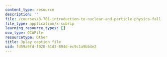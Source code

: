 ```yaml
---
content_type: resource
description: ''
file: /courses/8-701-introduction-to-nuclear-and-particle-physics-fall-2020/fd59a9fdf02051d3894dec9c1a9bb4e2_wB5BYYEOPVA.vtt
file_type: application/x-subrip
learning_resource_types: []
ocw_type: OCWFile
resourcetype: Other
title: 3play caption file
uid: fd59a9fd-f020-51d3-894d-ec9c1a9bb4e2
---
```

